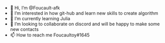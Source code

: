 - 👋 Hi, I’m @Foucault-afk
- 👀 I’m interested in how git-hub and learn new skills to create algorithm
- 🌱 I’m currently learning Julia
- 💞️ I’m looking to collaborate on discord and will be happy to make some new contacts
- 📫 How to reach me Foucaultoy#1645

<!---
Foucault-afk/Foucault-afk is a ✨ special ✨ repository because its `README.md` (this file) appears on your GitHub profile.
You can click the Preview link to take a look at your changes.
--->
